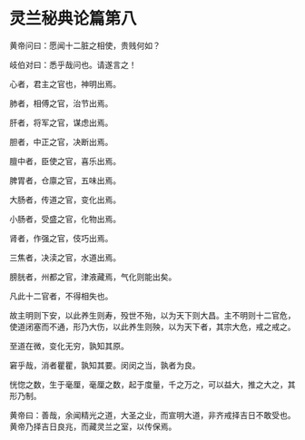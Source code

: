 # 灵兰秘典论篇第八



黄帝问曰：愿闻十二脏之相使，贵贱何如？


岐伯对曰：悉乎哉问也。请遂言之！


心者，君主之官也，神明出焉。


肺者，相傅之官，治节出焉。


肝者，将军之官，谋虑出焉。


胆者，中正之官，决断出焉。


膻中者，臣使之官，喜乐出焉。


脾胃者，仓廪之官，五味出焉。


大肠者，传道之官，变化出焉。


小肠者，受盛之官，化物出焉。


肾者，作强之官，伎巧出焉。


三焦者，决渎之官，水道出焉。


膀胱者，州都之官，津液藏焉，气化则能出矣。


凡此十二官者，不得相失也。


故主明则下安，以此养生则寿，殁世不殆，以为天下则大昌。主不明则十二官危，使道闭塞而不通，形乃大伤，以此养生则殃，以为天下者，其宗大危，戒之戒之。


至道在微，变化无穷，孰知其原。


窘乎哉，消者瞿瞿，孰知其要。闵闵之当，孰者为良。


恍惚之数，生于毫厘，毫厘之数，起于度量，千之万之，可以益大，推之大之，其形乃制。


黄帝曰：善哉，余闻精光之道，大圣之业，而宣明大道，非齐戒择吉日不敢受也。黄帝乃择吉日良兆，而藏灵兰之室，以传保焉。